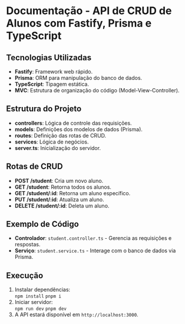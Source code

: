 # Documentação - API de CRUD de Alunos com Fastify, Prisma e TypeScript

## Tecnologias Utilizadas

- **Fastify**: Framework web rápido.
- **Prisma**: ORM para manipulação do banco de dados.
- **TypeScript**: Tipagem estática.
- **MVC**: Estrutura de organização do código (Model-View-Controller).

## Estrutura do Projeto

- **controllers**: Lógica de controle das requisições.
- **models**: Definições dos modelos de dados (Prisma).
- **routes**: Definição das rotas de CRUD.
- **services**: Lógica de negócios.
- **server.ts**: Inicialização do servidor.

## Rotas de CRUD

- **POST /student**: Cria um novo aluno.
- **GET /student**: Retorna todos os alunos.
- **GET /student/:id**: Retorna um aluno específico.
- **PUT /student/:id**: Atualiza um aluno.
- **DELETE /student/:id**: Deleta um aluno.

## Exemplo de Código

- **Controlador**: `student.controller.ts` - Gerencia as requisições e respostas.
- **Serviço**: `student.service.ts` - Interage com o banco de dados via Prisma.

## Execução

1. Instalar dependências:  
   `npm install`
   `pnpm i`
2. Iniciar servidor:  
   `npm run dev`
   `pnpm dev`
3. A API estará disponível em `http://localhost:3000`.
